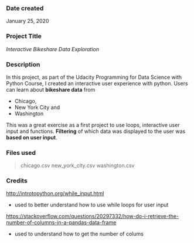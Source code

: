 ### Date created
January 25, 2020

### Project Title
*Interactive Bikeshare Data Exploration*

### Description
In this project, as part of the Udacity Programming for Data Science with Python Course, I created an interactive user experience with python. Users can learn about **bikeshare data** from 
* Chicago, 
* New York City and 
* Washington 

This was a great exercise as a first project to use loops, interactive user input and functions. **Filtering** of which data was displayed to the user was **based on user input**.

### Files used
> chicago.csv
> new_york_city.csv
> washington.csv

### Credits
http://introtopython.org/while_input.html  
* used to better understand how to use while loops for user input

https://stackoverflow.com/questions/20297332/how-do-i-retrieve-the-number-of-columns-in-a-pandas-data-frame
* used to understand how to get the number of colums

